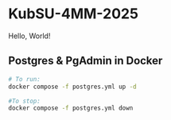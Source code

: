 # KubSU-4MM-2025

Hello, World!

## Postgres & PgAdmin in Docker

```bash
# To run:
docker compose -f postgres.yml up -d

#To stop:
docker compose -f postgres.yml down
```
